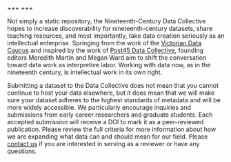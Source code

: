 +++
+++

Not simply a static repository, the Nineteenth-Century Data Collective hopes to
increase discoverability for nineteenth-century datasets, share teaching
resources, and most importantly, take data creation seriously as an
intellectual enterprise. Springing from the work of the [Victorian Data Caucus][caucus]
and inspired by the work of [Post45 Data Collective][post45], founding editors Meredith
Martin and Megan Ward aim to shift the conversation toward data work as
interpretive labor. Working with data now, as in the nineteenth century, is
intellectual work in its own right.

Submitting a dataset to the Data Collective does not mean that you cannot
continue to host your data elsewhere, but it does mean that we will make sure
your dataset adheres to the highest standards of metadata and will be more
widely accessible. We particularly encourage inquiries and submissions from
early career researchers and graduate students. Each accepted submission will
receive a DOI to mark it as a peer-reviewed publication. Please review the full
criteria for more information about how we are expanding what data can and
should mean for our field. Please [contact us][contact] if you are interested in serving
as a reviewer or have any questions.

[caucus]: https://data-caucus.vercel.app
[post45]: https://data.post45.org
[contact]: mailto:19thCDataCollective@gmail.com
